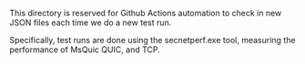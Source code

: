 This directory is reserved for Github Actions automation to check in new JSON files each time we do a new test run.

Specifically, test runs are done using the secnetperf.exe tool, measuring the performance of MsQuic QUIC, and TCP.
